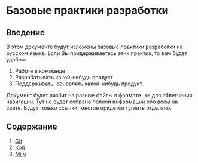 # Базовые практики разработки

## Введение

В этом документе будут изложены базовые практики разработки на русском языке.
Если Вы придерживаетесь этих практик, то вам будет удобно:
1. Работе в комманде
2. Разрабатывать какой-нибудь продукт
3. Поддерживать, обновлять какой-нибудь продукт.

Документ будет разбит на разные файлы в формате `.md` для облегчения навигации.
Тут не будет собрано полной информации обо всем на свете. Будут только ссылки, многое придется гуглить отдельно.

## Содержание

1. [Git](../../blob/master/git.md)
2. [Код](../../blob/master/code.md)
3. [Miro](../../blob/master/miro.md)
